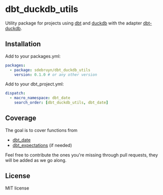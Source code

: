 # dbt_duckdb_utils

Utility package for projects using [dbt](https://www.getdbt.com/) and [duckdb](https://duckdb.org/) with the adapter [dbt-duckdb](https://github.com/jwills/dbt-duckdb).

## Installation

Add to your packages.yml:

```yaml
packages:
  - package: sdebruyn/dbt_duckdb_utils
    version: 0.1.0 # or any other version
```

Add to your dbt_project.yml:

```yaml
dispatch:
  - macro_namespace: dbt_date
    search_order: [dbt_duckdb_utils, dbt_date]
```

## Coverage

The goal is to cover functions from

* [dbt_date](https://hub.getdbt.com/calogica/dbt_date/latest/)
* [dbt_expectations](https://hub.getdbt.com/calogica/dbt_expectations/latest/) (if needed)

Feel free to contribute the ones you're missing through pull requests, they will be added as we go along.

## License

MIT license
